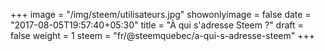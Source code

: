 +++
image = "/img/steem/utilisateurs.jpg"
showonlyimage = false
date = "2017-08-05T19:57:40+05:30"
title = "À qui s'adresse Steem ?"
draft = false
weight = 1
steem = "fr/@steemquebec/a-qui-s-adresse-steem"
+++


<!--more-->
